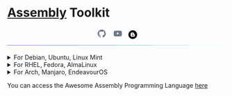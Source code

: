 # [Assembly](https://en.wikipedia.org/wiki/X86_assembly_language) Toolkit
<p align="center">
    <a href="https://github.com/cybersecurity-dev/"><img height="25" src="https://github.com/cybersecurity-dev/cybersecurity-dev/blob/main/assets/github.svg" alt="GitHub"></a>
    &nbsp;
    <a href="https://www.youtube.com/@CyberThreatDefence"><img height="25" src="https://github.com/cybersecurity-dev/cybersecurity-dev/blob/main/assets/youtube.svg" alt="YouTube"></a>
    &nbsp;
    <a href="https://cyberthreatdefence.com/my_awesome_lists"><img height="20" src="https://github.com/cybersecurity-dev/cybersecurity-dev/blob/main/assets/blog.svg" alt="My Awesome Lists"></a>
    <img src="https://github.com/cybersecurity-dev/cybersecurity-dev/blob/main/assets/bar.gif">
</p>

<details>
 
 <summary>For Debian, Ubuntu, Linux Mint</summary>
  
 ```bash
 sudo apt-get update && sudo apt-get install -y nasm
 ```
 </details>


<details>
 
 <summary>For RHEL, Fedora, AlmaLinux</summary>
  
 ```bash
 sudo dnf install -y nasm 
 ```
 </details>

 <details>
 <summary>For Arch, Manjaro, EndeavourOS</summary>
  
 ```bash
sudo pacman -S nasm
 ```
 </details>


You can access the Awesome Assembly Programming Language [here](https://github.com/cybersecurity-dev/awesome-assembly-programming-language)
